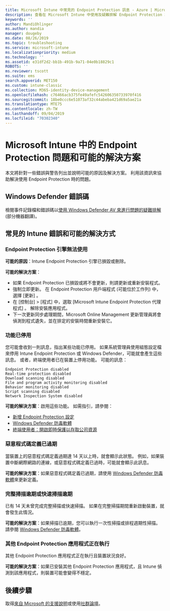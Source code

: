 ```yaml
---
title: Microsoft Intune 中常見的 Endpoint Protection 訊息 - Azure | Microsoft Docs
description: 查看在 Microsoft Intune 中使用及疑難排解 Endpoint Protection 和 Windows Defender 時的常見訊息與可能的解決方案。
keywords: ''
author: MandiOhlinger
ms.author: mandia
manager: dougeby
ms.date: 08/26/2019
ms.topic: troubleshooting
ms.service: microsoft-intune
ms.localizationpriority: medium
ms.technology: ''
ms.assetid: e31df2d2-bb1b-491b-9a71-04e0b18829c1
ROBOTS: ''
ms.reviewer: tscott
ms.suite: ems
search.appverid: MET150
ms.custom: intune-classic
ms.collection: M365-identity-device-management
ms.openlocfilehash: c76466acb375fe49afefc542606350733970f416
ms.sourcegitcommit: 18be0ccc6e51073af32c44abeba421d69a5ae21a
ms.translationtype: MTE75
ms.contentlocale: zh-TW
ms.lasthandoff: 09/04/2019
ms.locfileid: "70302340"
---
```

# <a name="endpoint-protection-issues-and-possible-solutions-in-microsoft-intune"></a>Microsoft Intune 中的 Endpoint Protection 問題和可能的解決方案

本文將針對一些錯誤與警告列出並說明可能的原因及解決方案。 利用該資訊來協助解決使用 Endpoint Protection 時的問題。

## <a name="windows-defender-error-codes"></a>Windows Defender 錯誤碼

檢閱事件記錄檔和錯誤碼以[使用 Windows Defender AV 來進行問題的疑難排解](https://docs.microsoft.com/windows/security/threat-protection/windows-defender-antivirus/troubleshoot-windows-defender-antivirus) \(部分機器翻譯\)。

## <a name="common-intune-errors-and-possible-resolutions"></a>常見的 Intune 錯誤和可能的解決方式

### <a name="endpoint-protection-engine-unavailable"></a>Endpoint Protection 引擎無法使用

**可能的原因**：Intune Endpoint Protection 引擎已損毀或刪除。

**可能的解決方案**：

- 如果 Endpoint Protection 已損毀或將不會更新，則請更新或重新安裝程式。
- 強制立即更新。 在 Endpoint Protection 用戶端程式 (可能位於工作列) 中，選擇 [更新]  。
- 在 [控制台] > [程式] 中，選取 [Microsoft Intune Endpoint Protection 代理程式]  。 解除安裝應用程式。
- 下一次更新同步處理期間，Microsoft Online Management 更新管理員將會偵測到程式遺失，並在排定的安裝時間重新安裝它。

### <a name="features-are-disabled"></a>功能已停用

您可能會收到一則訊息，指出某些功能已停用。 如果系統管理員使用組態設定檔來停用 Intune Endpoint Protection 或 Windows Defender，可能就會產生這些訊息。 或者，終端使用者已在裝置上停用功能。 可能的訊息：

`Endpoint Protection disabled`  
`Real-time protection disabled`  
`Download scanning disabled`  
`File and program activity monitoring disabled`  
`Behavior monitoring disabled`  
`Script scanning disabled`  
`Network Inspection System disabled`  

**可能的解決方案**：啟用這些功能。 如需指引，請參閱：

- [新增 Endpoint Protection 設定](endpoint-protection-configure.md)
- [Windows Defender 防毒軟體](device-restrictions-windows-10.md#microsoft-defender-antivirus)
- [終端使用者：開啟即時保護以存取公司資源](/intune-user-help/turn-on-defender-windows)

### <a name="malware-definitions-out-of-date"></a>惡意程式碼定義已過期

當裝置上的惡意程式碼定義過期達 14 天以上時，就會顯示此狀態。 例如，如果裝置中斷網際網路的連線，或惡意程式碼定義已過時，可能就會顯示此訊息。

**可能的解決方案**：如果惡意程式碼定義已過期，請使用 [Windows Defender 防毒軟體](device-restrictions-windows-10.md#microsoft-defender-antivirus)來更新定義。

### <a name="full-scan-overdue-or-quick-scan-overdue"></a>完整掃描逾期或快速掃描逾期

已有 14 天未曾完成完整掃描或快速掃描。 如果在完整掃描期間重新啟動裝置，就會發生此情況。

**可能的解決方案**：如果掃描已逾期，您可以執行一次性掃描或排程週期性掃描。 請參閱 [Windows Defender 防毒軟體](device-restrictions-windows-10.md#microsoft-defender-antivirus)。

### <a name="another-endpoint-protection-application-running"></a>其他 Endpoint Protection 應用程式正在執行

其他 Endpoint Protection 應用程式正在執行且裝置狀況良好。

**可能的解決方案**：如果已安裝其他 Endpoint Protection 應用程式，且 Intune 偵測到該應用程式，則裝置可能會變得不穩定。

## <a name="next-steps"></a>後續步驟

取得[來自 Microsoft 的支援說明](get-support.md)或使用[社群論壇](https://social.technet.microsoft.com/Forums/en-US/home?category=microsoftintune)。
